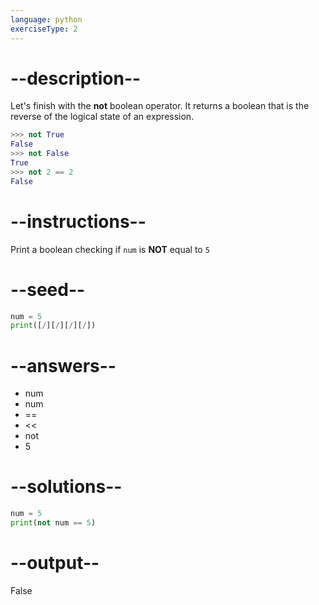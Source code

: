 ```yaml
---
language: python
exerciseType: 2
---
```


# --description--

Let's finish with the **not** boolean operator.
It returns a boolean that is the reverse of the logical state of an expression.
```python
>>> not True
False
>>> not False
True
>>> not 2 == 2
False
```

# --instructions--

Print a boolean checking if `num` is **NOT** equal to `5`

# --seed--

```python
num = 5
print([/][/][/][/])
```

# --answers--

- num 
- num 
- == 
- << 
- not 
- 5

# --solutions--

```python
num = 5
print(not num == 5)
```

# --output--

False

